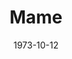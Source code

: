 ---
title: Mame
date: 1973-10-12
closing_date: 1973-10-27
layout: productions
featured_image:
image_caption:
image_credit:
playbill:
Theatre: Theatre Jacksonville
Venue: Little Theatre
cast:
- Patrick Dennis - Age 10: Anthony Mastroianni
- Agnes Gooch: Diane Somerville
- Vera Charles: Nancy Kaye
- Mame Dennis: Yvonne Cummings
- Ralph Devine: David Sears
- M. Lindsay Woolsey: Ken Wittich, Jr.
- Ito: Russ Kirk
- Doorman: Bill Merwin
- Elevator Boy: Tom Young
- Messenger: Steve Winemiller
- Dwight Babcock: Warren Grymes
- Artist: Bill Milton
- Art Model: Cindy DeWees
- Dance Teacher: Gert Berman
- Dancer:
  - Shirley Lightbody
  - Pete Peterson
- Leading Man: Pete Peterson
- Stage Manager: Steve Valliere
- Madame Branislowski: Gert Berman
- Gregor: Tom Corbett
- Beauregard Jackson Pickett Burnside: Jimtom Richardson
- Uncle Jeff: Nick Nicoll
- Cousin Fan: Shirley Cooke
- Sally Cato: Cindy DeWees
- Mother Burnside: Madge Bruner
- Patrick Dennis - Age 19-29: Randy Weedman
- Junior Babcock: Doug Thomas
- Mrs. Upson: Barbara Stillson
- Mr. Upson: Jim Shaw
- Gloria Upson: Roslyn Dunn
- Pegeen Ryan: Connie Wesson
- Peter Dennis: Anthony Mastroianni
- Mame's Friend:
  - Vivienne Campbell
  - Tom Corbett
  - Marlene Crippen
  - Stanley Darden
  - Dave Hammond
  - Roxanne Hayward
  - Shirley Lightbody
  - Carolyn McAfee
  - Bill Merwin
  - Bill Milton
  - Pete Peterson
  - Marge Rocca
  - David Sears
  - Vivienne Shaffer
  - Steve Winemiller
  - JoAnn Wood
  - Tom Young
crew:
- Director: Robert Knowles
- Musical Director: Rosalind MacEnulty
- Choreographer:
  - Buddy Sherwood
  - Shirley Lightbody
- Scene Design: Hal Henderson
- Stage Manager:
  - Doug Thomas
  - Terra Ohl
- Lighting Design:
  - Hal Henderson
  - Kelly Hart
- Lighting Technician:
  - Marcia Patch
  - David West
- Costumes:
  - Gert Berman
  - Mary Coyle
  - Nancy Kaye
  - Marrilee Miles
- Properties:
  - Laurie Kaden
  - Frances Bierbaum
  - Nellie Coyle
  - Geri McCord
  - Jon Pimental
- Set Construction:
  - Brian Cooke
  - Jim Cortez
  - David Stillson
  - Dwight Stillson
  - Doug Thomas
  - Steve Valliere
  - David West
- Stage Crew:
  - Steve Valliere
  - Michael Baker
  - Brian Cooke
  - Jim Cortez
  - David Stillson
  - Dwight Stillson
  - Dale Stillson
  - Tim Young
- Make-up: Hal Henderson
- Publicity: Diane Somerville
- Box Office:
  - Mrs. William Dubow
  - Mr. & Mrs. Vernon Borum
  - Mrs. Ralph Day
  - Mrs. H.L. Gilliatt
  - Mrs. J.F. Henderson
  - Miss Margaret Muller
  - Mrs. Homer S. Reynolds
  - Miss Pat Somers
  - Mrs. Michael Tkac
external_links:
---